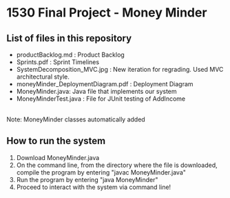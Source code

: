 # 1530 Final Project - Money Minder
## List of files in this repository
* productBacklog.md : Product Backlog
* Sprints.pdf : Sprint Timelines
* SystemDecomposition_MVC.jpg : New iteration for regrading. Used MVC architectural style.
* moneyMinder_DeploymentDiagram.pdf : Deployment Diagram
* MoneyMinder.java: Java file that implements our system
* MoneyMinderTest.java : File for JUnit testing of AddIncome
</br>
Note: MoneyMinder classes automatically added

## How to run the system
1. Download MoneyMinder.java
2. On the command line, from the directory where the file is downloaded, compile the program by entering "javac MoneyMinder.java"
3. Run the program by entering "java MoneyMinder"
4. Proceed to interact with the system via command line!
